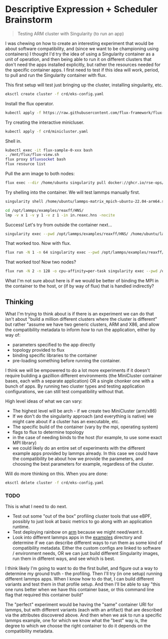 # Descriptive Expression + Scheduler Brainstorm

> Testing ARM cluster with Singularity (to run an app)

I was chewing on how to create an interesting experiment that would be about software compatibility, and (since we want to be championing using containers) I thought I'd try the idea of using a Singularity container as a unit of operation,
and then being able to run it on different clusters that don't need the apps installed explicitly, but rather the resources
needed for the specific container apps. I first need to test if this idea will work, period, to pull and run the Singularity container with flux.

This first setup will test just bringing up the cluster, installing singularity, etc.

```bash
eksctl create cluster -f crd/eks-config.yaml
```

Install the flux operator.

```bash
kubectl apply -f https://raw.githubusercontent.com/flux-framework/flux-operator/main/examples/dist/flux-operator-arm.yaml
```

Try creating the interactive minicluser.

```bash
kubectl apply -f crd/minicluster.yaml
```

Shell in.

```bash
kubectl exec -it flux-sample-0-xxx bash
. /mnt/flux/flux-view.sh 
flux proxy $fluxsocket bash
flux resource list
```

Pull the arm image to both nodes:

```bash
flux exec --dir /home/ubuntu singularity pull docker://ghcr.io/rse-ops/lammps-matrix:mpich-ubuntu-22.04-arm64  
```

Try shelling into the container. We will test lammps manually first.

```bash
singularity shell /home/ubuntu/lammps-matrix_mpich-ubuntu-22.04-arm64.sif 
```
```bash
cd /opt/lammps/examples/reaxff/HNS/
lmp -v x 1 -v y 1 -v z 1 -in in.reaxc.hns -nocite
```

Success! Let's try from outside the container next...

```bash
singularity exec --pwd /opt/lammps/examples/reaxff/HNS/ /home/ubuntu/lammps-matrix_mpich-ubuntu-22.04-arm64.sif lmp -v x 1 -v y 1 -v z 1 -in in.reaxc.hns -nocite
```

That worked too. Now with flux.

```bash
flux run -N 1 -n 64 singularity exec --pwd /opt/lammps/examples/reaxff/HNS/ /home/ubuntu/lammps-matrix_mpich-ubuntu-22.04-arm64.sif lmp -v x 1 -v y 1 -v z 1 -in in.reaxc.hns -nocite
```

That worked too! Now two nodes?

```bash
flux run -N 2 -n 128 -o cpu-affinity=per-task singularity exec --pwd /opt/lammps/examples/reaxff/HNS/ /home/ubuntu/lammps-matrix_mpich-ubuntu-22.04-arm64.sif lmp -v x 1 -v y 1 -v z 1 -in in.reaxc.hns -nocite
```

What I'm not sure about here is if we would be better of binding the MPI in the container to the host, or (if by way of flux) that is handled indirectly?

## Thinking

What I'm trying to think about is if there is an experiment we can do that isn't about "build a million different clusters where the cluster is different" but rather "assume we have two generic clusters, ARM and X86, and allow the compatibility metadata to inform _how_ to run the application, either by way of:

- parameters specified to the app directly
- topology provided to flux
- binding specific libraries to the container
- pre-loading something before running the container.

I think we will be empowered to do a lot more experiments if it doesn't require building a gazillion different environments (the MiniCluster container bases, each with a separate application) OR a single chonker one with a bunch of apps. By running two cluster types and testing application configurations, we can still test compatibility without that.

High level ideas of what we can vary:

- The highest level will be arch - if we create two MiniCluster (arm/x86)
- If we don't do the singularity approach (and everything is native) we might care about if a cluster has an executable, etc.
- The specific build of the container (vary by the mpi, operating system)
- flags to flux to determine topology
- in the case of needing binds to the host (for example, to use some exact MPI library) 
- we could likely do an entire set of experiments with the different example apps provided by lammps already. In this case we could have the compatibility be about how we provide the parameters, and choosing the best parameters for example, regardless of the cluster.

Will do more thinking on this. When you are done:

```bash
eksctl delete cluster -f crd/eks-config.yaml
```

### TODO

This is what I need to do next.

- Test out some "out of the box" profiling cluster tools that use eBPF, possibly to just look at basic metrics to go along with an application runtime.
- Test deploying rainbow on [arm](https://github.com/converged-computing/rainbow/pull/38) because we might need/want it.
- Look into different lammps apps in the [examples](https://github.com/lammps/lammps/tree/develop/examples) directory and determine if we can describe different ways to run them as some kind of compatibility metadata. Either the custom configs are linked to software / environment needs, OR we can just build different Singularity images, run them in different ways, and see which is best.

I think likely I'm going to want to do the first bullet, and figure out a way to determine my ground truth - the profiling. Then I'll try (in one setup) running different lammps apps. When I know how to do that, I can build different variants and test them in that profile setup. And then I'll be able to say "this one runs better when we have this container base, or this command line flag that required this container build" 

The "perfect" experiment would be having the "same" container URI for lammps, but with different variants (each with an artifact) that are described via the attributes discovered above. And then when we ask to run a specific lammps example, one for which we know what the "best" way is, the degree to which we choose the right container to do it depends on the compatibility metadata.

